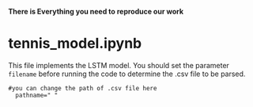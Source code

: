 **There is Everything you need to reproduce our work**<br>
# tennis_model.ipynb
This file implements the LSTM model.
You should set the parameter `filename` before running the code to determine the .csv file to be parsed.<br>
```
#you can change the path of .csv file here
  pathname=" "
```
  
